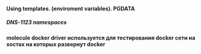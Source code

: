 #### Using templates. (enviroment variables). PGDATA
##### DNS-1123 namespaces
#### molecule docker driver используется для тестирования docker сети на хостах на которых развернут docker
